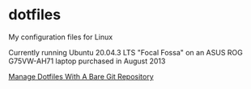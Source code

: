 # dotfiles
My configuration files for Linux

Currently running Ubuntu 20.04.3 LTS "Focal Fossa" on an 
ASUS ROG G75VW-AH71 laptop purchased in August 2013

[Manage Dotfiles With A Bare Git Repository](https://harfangk.github.io/2016/09/18/manage-dotfiles-with-a-git-bare-repository.html)
